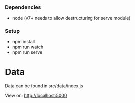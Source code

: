 ### Dependencies
* node (v7+ needs to allow destructuring for serve module)

### Setup
* npm install
* npm run watch
* npm run serve

# Data
Data can be found in src/data/index.js

View on: [http://localhost:5000]([http://localhost:5000)
